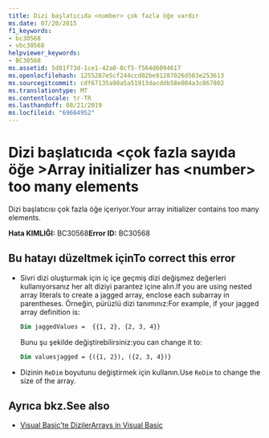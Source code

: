 ```yaml
---
title: Dizi başlatıcıda <number> çok fazla öğe vardır
ms.date: 07/20/2015
f1_keywords:
- bc30568
- vbc30568
helpviewer_keywords:
- BC30568
ms.assetid: 5d81f73d-1ce1-42a0-8cf5-f564d6094617
ms.openlocfilehash: 1255287e5cf244ccd02be91287026d503e253613
ms.sourcegitcommit: cdf67135a98a5a51913dacddb58e004a3c867802
ms.translationtype: MT
ms.contentlocale: tr-TR
ms.lasthandoff: 08/21/2019
ms.locfileid: "69664952"
---
```

# <a name="array-initializer-has-number-too-many-elements"></a><span data-ttu-id="88f59-102">Dizi başlatıcıda \<çok fazla sayıda öğe ></span><span class="sxs-lookup"><span data-stu-id="88f59-102">Array initializer has \<number> too many elements</span></span>

<span data-ttu-id="88f59-103">Dizi başlatıcısı çok fazla öğe içeriyor.</span><span class="sxs-lookup"><span data-stu-id="88f59-103">Your array initializer contains too many elements.</span></span>

<span data-ttu-id="88f59-104">**Hata KIMLIĞI:** BC30568</span><span class="sxs-lookup"><span data-stu-id="88f59-104">**Error ID:** BC30568</span></span>

## <a name="to-correct-this-error"></a><span data-ttu-id="88f59-105">Bu hatayı düzeltmek için</span><span class="sxs-lookup"><span data-stu-id="88f59-105">To correct this error</span></span>

- <span data-ttu-id="88f59-106">Sivri dizi oluşturmak için iç içe geçmiş dizi değişmez değerleri kullanıyorsanız her alt diziyi parantez içine alın.</span><span class="sxs-lookup"><span data-stu-id="88f59-106">If you are using nested array literals to create a jagged array, enclose each subarray in parentheses.</span></span> <span data-ttu-id="88f59-107">Örneğin, pürüzlü dizi tanımınız:</span><span class="sxs-lookup"><span data-stu-id="88f59-107">For example, if your jagged array definition is:</span></span>

  ```vb
  Dim jaggedValues =  {{1, 2}, {2, 3, 4}}
  ```

  <span data-ttu-id="88f59-108">Bunu şu şekilde değiştirebilirsiniz:</span><span class="sxs-lookup"><span data-stu-id="88f59-108">you can change it to:</span></span>

  ```vb
  Dim valuesjagged = {({1, 2}), ({2, 3, 4})}
  ```

- <span data-ttu-id="88f59-109">Dizinin `ReDim` boyutunu değiştirmek için kullanın.</span><span class="sxs-lookup"><span data-stu-id="88f59-109">Use `ReDim` to change the size of the array.</span></span>

## <a name="see-also"></a><span data-ttu-id="88f59-110">Ayrıca bkz.</span><span class="sxs-lookup"><span data-stu-id="88f59-110">See also</span></span>

- [<span data-ttu-id="88f59-111">Visual Basic'te Diziler</span><span class="sxs-lookup"><span data-stu-id="88f59-111">Arrays in Visual Basic</span></span>](../programming-guide/language-features/arrays/index.md)
